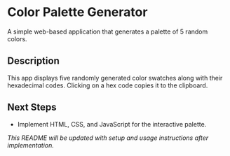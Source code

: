 # Color Palette Generator

A simple web-based application that generates a palette of 5 random colors.

## Description

This app displays five randomly generated color swatches along with their hexadecimal codes.
Clicking on a hex code copies it to the clipboard.

## Next Steps

- Implement HTML, CSS, and JavaScript for the interactive palette.

*This README will be updated with setup and usage instructions after implementation.*